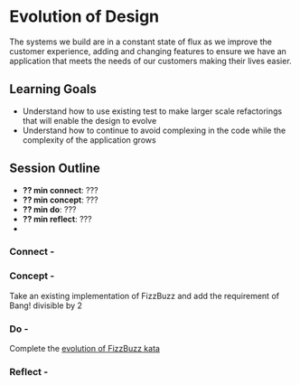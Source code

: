 # Evolution of Design

The systems we build are in a constant state of flux as we improve the customer experience, adding and changing features
to ensure we have an application that meets the needs of our customers making their lives easier.

## Learning Goals
  - Understand how to use existing test to make larger scale refactorings that will enable the design to evolve 
  - Understand how to continue to avoid complexing in the code while the complexity of the application grows

## Session Outline
- **?? min connect**: ???
- **?? min concept**: ???
- **?? min do**: ???
- **?? min reflect**: ???
-
### Connect -

### Concept -

Take an existing implementation of FizzBuzz and add the requirement of Bang! divisible by 2

### Do -

Complete the [evolution of FizzBuzz kata](https://github.com/armakuni/fizz-buzz-evolutionary-design-kata)

### Reflect - 